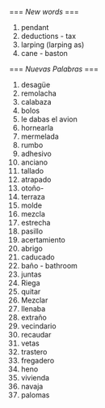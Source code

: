 === *New words* ===

1. pendant
2. deductions - tax
3. larping (larping as)
4. cane - baston

=== *Nuevas Palabras* ===

1. desagüe
2. remolacha
3. calabaza
4. bolos
5. le dabas el avion
6. hornearla
7. mermelada
8. rumbo    
9. adhesivo
10. anciano
11. tallado
12. atrapado
13. otoño-
14. terraza
15. molde
16. mezcla
17. estrecha
18. pasillo
19. acertamiento
20. abrigo
21. caducado
22. baño - bathroom
23. juntas
24. Riega
25. quitar
26. Mezclar
27. llenaba
28. extraño
29. vecindario
30. recaudar
31. vetas
32. trastero
33. fregadero
34. heno
35. vivienda
36. navaja
37. palomas
